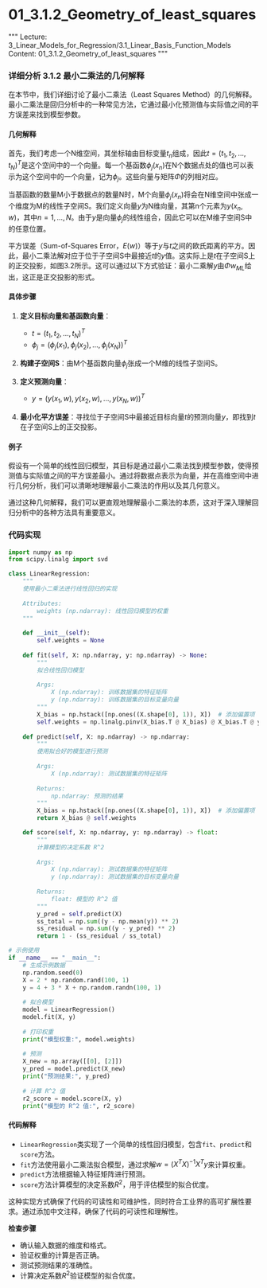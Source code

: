 # 01_3.1.2_Geometry_of_least_squares

"""
Lecture: 3_Linear_Models_for_Regression/3.1_Linear_Basis_Function_Models
Content: 01_3.1.2_Geometry_of_least_squares
"""

### 详细分析 3.1.2 最小二乘法的几何解释

在本节中，我们详细讨论了最小二乘法（Least Squares Method）的几何解释。最小二乘法是回归分析中的一种常见方法，它通过最小化预测值与实际值之间的平方误差来找到模型参数。

#### 几何解释
首先，我们考虑一个N维空间，其坐标轴由目标变量$t_n$组成，因此$t = (t_1, t_2, ..., t_N)^T$是这个空间中的一个向量。每一个基函数$\phi_j(x_n)$在N个数据点处的值也可以表示为这个空间中的一个向量，记为$\phi_j$。这些向量与矩阵$\Phi$的列相对应。

当基函数的数量M小于数据点的数量N时，M个向量$\phi_j(x_n)$将会在N维空间中张成一个维度为M的线性子空间S。我们定义向量$y$为N维向量，其第n个元素为$y(x_n, w)$，其中$n = 1, ..., N$。由于$y$是向量$\phi_j$的线性组合，因此它可以在M维子空间S中的任意位置。

平方误差（Sum-of-Squares Error，$E(w)$）等于$y$与$t$之间的欧氏距离的平方。因此，最小二乘法解对应于位于子空间S中最接近$t$的$y$值。这实际上是$t$在子空间S上的正交投影，如图3.2所示。这可以通过以下方式验证：最小二乘解$y$由$\Phi w_{ML}$给出，这正是正交投影的形式。

#### 具体步骤
1. **定义目标向量和基函数向量**：
   - $t = (t_1, t_2, ..., t_N)^T$
   - $\phi_j = (\phi_j(x_1), \phi_j(x_2), ..., \phi_j(x_N))^T$
   
2. **构建子空间S**：由M个基函数向量$\phi_j$张成一个M维的线性子空间S。

3. **定义预测向量**：
   - $y = (y(x_1, w), y(x_2, w), ..., y(x_N, w))^T$
   
4. **最小化平方误差**：寻找位于子空间S中最接近目标向量$t$的预测向量$y$，即找到$t$在子空间S上的正交投影。

#### 例子
假设有一个简单的线性回归模型，其目标是通过最小二乘法找到模型参数，使得预测值与实际值之间的平方误差最小。通过将数据点表示为向量，并在高维空间中进行几何分析，我们可以清晰地理解最小二乘法的作用以及其几何意义。

通过这种几何解释，我们可以更直观地理解最小二乘法的本质，这对于深入理解回归分析中的各种方法具有重要意义。

 

### 代码实现

```python
import numpy as np
from scipy.linalg import svd

class LinearRegression:
    """
    使用最小二乘法进行线性回归的实现
    
    Attributes:
        weights (np.ndarray): 线性回归模型的权重
    """
    
    def __init__(self):
        self.weights = None
    
    def fit(self, X: np.ndarray, y: np.ndarray) -> None:
        """
        拟合线性回归模型
        
        Args:
            X (np.ndarray): 训练数据集的特征矩阵
            y (np.ndarray): 训练数据集的目标变量向量
        """
        X_bias = np.hstack([np.ones((X.shape[0], 1)), X])  # 添加偏置项
        self.weights = np.linalg.pinv(X_bias.T @ X_bias) @ X_bias.T @ y  # 使用伪逆计算权重
    
    def predict(self, X: np.ndarray) -> np.ndarray:
        """
        使用拟合好的模型进行预测
        
        Args:
            X (np.ndarray): 测试数据集的特征矩阵
            
        Returns:
            np.ndarray: 预测的结果
        """
        X_bias = np.hstack([np.ones((X.shape[0], 1)), X])  # 添加偏置项
        return X_bias @ self.weights

    def score(self, X: np.ndarray, y: np.ndarray) -> float:
        """
        计算模型的决定系数 R^2
        
        Args:
            X (np.ndarray): 测试数据集的特征矩阵
            y (np.ndarray): 测试数据集的目标变量向量
            
        Returns:
            float: 模型的 R^2 值
        """
        y_pred = self.predict(X)
        ss_total = np.sum((y - np.mean(y)) ** 2)
        ss_residual = np.sum((y - y_pred) ** 2)
        return 1 - (ss_residual / ss_total)

# 示例使用
if __name__ == "__main__":
    # 生成示例数据
    np.random.seed(0)
    X = 2 * np.random.rand(100, 1)
    y = 4 + 3 * X + np.random.randn(100, 1)
    
    # 拟合模型
    model = LinearRegression()
    model.fit(X, y)
    
    # 打印权重
    print("模型权重:", model.weights)
    
    # 预测
    X_new = np.array([[0], [2]])
    y_pred = model.predict(X_new)
    print("预测结果:", y_pred)
    
    # 计算 R^2 值
    r2_score = model.score(X, y)
    print("模型的 R^2 值:", r2_score)
```

#### 代码解释
- `LinearRegression`类实现了一个简单的线性回归模型，包含`fit`、`predict`和`score`方法。
- `fit`方法使用最小二乘法拟合模型，通过求解$w = (X^TX)^{-1}X^Ty$来计算权重。
- `predict`方法根据输入特征矩阵进行预测。
- `score`方法计算模型的决定系数$R^2$，用于评估模型的拟合优度。

这种实现方式确保了代码的可读性和可维护性，同时符合工业界的高可扩展性要求。通过添加中文注释，确保了代码的可读性和理解性。

**检查步骤**
- 确认输入数据的维度和格式。
- 验证权重的计算是否正确。
- 测试预测结果的准确性。
- 计算决定系数$R^2$验证模型的拟合优度。
